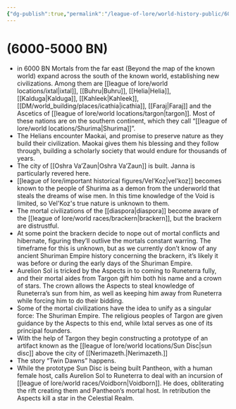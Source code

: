```yaml
---
{"dg-publish":true,"permalink":"/league-of-lore/world-history-public/6000-5000-bn/"}
---
```


# (6000-5000 BN)

- in 6000 BN Mortals from the far east (Beyond the map of the known world) expand across the south of the known world, establishing new civilizations. Among them are [[league of lore/world locations/ixtal\|ixtal]], [[Buhru\|Buhru]], [[Helia\|Helia]], [[Kalduga\|Kalduga]], [[Kahleek\|Kahleek]], [[DM/world_building/places/icathia\|icathia]], [[Faraj\|Faraj]] and the Ascetics of [[league of lore/world locations/targon\|targon]]. Most of these nations are on the southern continent, which they call “[[league of lore/world locations/Shurima\|Shurima]]”.
- The Helians encounter Maokai, and promise to preserve nature as they build their civilization. Maokai gives them his blessing and they follow through, building a scholarly society that would endure for thousands of years.
-  The city of [[Oshra Va’Zaun\|Oshra Va’Zaun]] is built. Janna is particularly revered here.
-  [[league of lore/important historical figures/Vel’Koz\|vel'koz]] becomes known to the people of Shurima as a demon from the underworld that steals the dreams of wise men. In this time knowledge of the Void is limited, so Vel'Koz's true nature is unknown to them.
- The mortal civilizations of the [[diaspora\|diaspora]] become aware of the [[league of lore/world races/brackern\|brackern]], but the brackern are distrustful.
- At some point the brackern decide to nope out of mortal conflicts and hibernate, figuring they’ll outlive the mortals constant warring. The timeframe for this is unknown, but as we currently don’t know of any ancient Shuriman Empire history concerning the brackern, it’s likely it was before or during the early days of the Shuriman Empire.
-  Aurelion Sol is tricked by the Aspects in to coming to Runeterra fully, and their mortal aides from Targon gift him both his name and a crown of stars. The crown allows the Aspects to steal knowledge of Runeterra’s sun from him, as well as keeping him away from Runeterra while forcing him to do their bidding.
-  Some of the mortal civilizations have the idea to unify as a singular force: The Shuriman Empire. The religious peoples of Targon are given guidance by the Aspects to this end, while Ixtal serves as one of its principal founders.
- With the help of Targon they begin constructing a prototype of an artifact known as the [[league of lore/world locations/Sun Disc\|sun disc]] above the city of [[Nerimazeth.\|Nerimazeth.]]
- The story “Twin Dawns” happens.
-  While the prototype Sun Disc is being built Pantheon, with a human female host, calls Aurelion Sol to Runeterra to deal with an incursion of [[league of lore/world races/Voidborn\|Voidborn]]. He does, obliterating the rift creating them and Pantheon’s mortal host. In retribution the Aspects kill a star in the Celestial Realm.